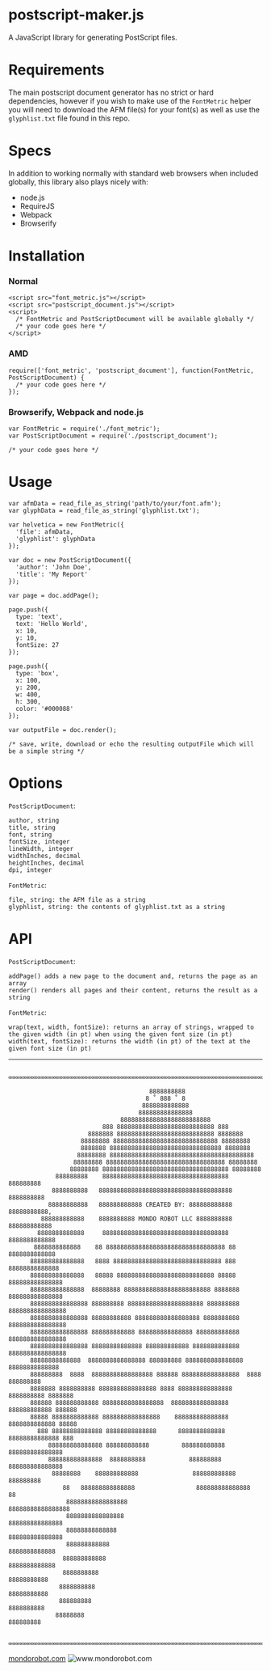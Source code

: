 # postscript-maker.js

A JavaScript library for generating PostScript files.

# Requirements

The main postscript document generator has no strict or hard dependencies, however if you wish to make use of the `FontMetric` helper you will need to download the AFM file(s) for your font(s) as well as use the `glyphlist.txt` file found in this repo.

# Specs

In addition to working normally with standard web browsers when included globally, this library also plays nicely with:

 * node.js
 * RequireJS
 * Webpack
 * Browserify

# Installation

### Normal

    <script src="font_metric.js"></script>
    <script src="postscript_document.js"></script>
    <script>
      /* FontMetric and PostScriptDocument will be available globally */
      /* your code goes here */
    </script>

### AMD

    require(['font_metric', 'postscript_document'], function(FontMetric, PostScriptDocument) {
      /* your code goes here */
    });

### Browserify, Webpack and node.js

    var FontMetric = require('./font_metric');
    var PostScriptDocument = require('./postscript_document');

    /* your code goes here */

# Usage

    var afmData = read_file_as_string('path/to/your/font.afm');
    var glyphData = read_file_as_string('glyphlist.txt');

    var helvetica = new FontMetric({
      'file': afmData,
      'glyphlist': glyphData
    });

    var doc = new PostScriptDocument({
      'author': 'John Doe',
      'title': 'My Report'
    });

    var page = doc.addPage();

    page.push({
      type: 'text',
      text: 'Hello World',
      x: 10,
      y: 10,
      fontSize: 27
    });

    page.push({
      type: 'box',
      x: 100,
      y: 200,
      w: 400,
      h: 300,
      color: '#000088'
    });

    var outputFile = doc.render();

    /* save, write, download or echo the resulting outputFile which will be a simple string */

# Options

`PostScriptDocument`:

    author, string
    title, string
    font, string
    fontSize, integer
    lineWidth, integer
    widthInches, decimal
    heightInches, decimal
    dpi, integer

`FontMetric`:

    file, string: the AFM file as a string
    glyphlist, string: the contents of glyphlist.txt as a string

# API

`PostScriptDocument`:

    addPage() adds a new page to the document and, returns the page as an array
    render() renders all pages and their content, returns the result as a string

`FontMetric`:

    wrap(text, width, fontSize): returns an array of strings, wrapped to the given width (in pt) when using the given font size (in pt)
    width(text, fontSize): returns the width (in pt) of the text at the given font size (in pt)


___

          ∞∞∞∞∞∞∞∞∞∞∞∞∞∞∞∞∞∞∞∞∞∞∞∞∞∞∞∞∞∞∞∞∞∞∞∞∞∞∞∞∞∞∞∞∞∞∞∞∞∞∞∞∞∞∞∞∞∞∞∞∞∞∞∞∞∞∞∞∞∞∞∞∞∞

                                           8888888888
                                          8 ˚ 888 ˚ 8
                                         8888888888888
                                        888888888888888
                                   8888888888888888888888888
                              888 888888888888888888888888888 888
                          8888888 888888888888888888888888888 8888888
                        88888888 88888888888888888888888888888 88888888
                        8888888 8888888888888888888888888888888 8888888
                       88888888 8888888888888888888888888888888888888888
                      88888888 888888888888888888888888888888888 88888888
                     88888888 88888888888888888888888888888888888 88888888
                 888888888    88888888888888888888888888888888888    888888888
                8888888888   8888888888888888888888888888888888888   8888888888
               88888888888   888888888888 CREATED BY: 888888888888   88888888888,
             888888888888    8888888888 MONDO ROBOT LLC 8888888888    888888888888
            8888888888888     88888888888888888888888888888888888     8888888888888
           8888888888888    88 888888888888888888888888888888888 88    8888888888888
          888888888888888   8888 888888888888888888888888888888 888    88888888888888
          888888888888888   88888 888888888888888888888888888 88888   888888888888888
          888888888888888  88888888 888888888888888888888888 8888888  888888888888888
          8888888888888888 888888888 888888888888888888888 888888888 8888888888888888
          8888888888888888 88888888888 888888888888888888 8888888888 8888888888888888
          8888888888888888 888888888888 888888888888888 888888888888 8888888888888888
          8888888888888888 88888888888888 888888888888 8888888888888 8888888888888888
          88888888888888  8888888888888888 888888888 8888888888888888  88888888888888
          888888888  8888  88888888888888888 888888 8888888888888888  8888  888888888
          8888888 8888888888 8888888888888888 8888 888888888888888 8888888888 8888888
          888888 888888888888 88888888888888888  8888888888888888 888888888888 888888
          88888 8888888888888 8888888888888888    888888888888888 8888888888888 88888
            888 88888888888888 88888888888888      8888888888888 88888888888888 888
               888888888888888 888888888888         888888888888 888888888888888
               888888888888888  8888888888            888888888  888888888888888
                88888888    888888888888               888888888888   888888888
                   88   888888888888888                 888888888888888   88
                    88888888888888888                     88888888888888888
                    8888888888888888                        888888888888888
                    88888888888888                           888888888888888
                    888888888888                               8888888888888
                   888888888888                                 8888888888888
                   8888888888                                     88888888888
                  8888888888                                       88888888888
                  888888888                                         8888888888
                 88888888                                             888888888

          ∞∞∞∞∞∞∞∞∞∞∞∞∞∞∞∞∞∞∞∞∞∞∞∞∞∞∞∞∞∞∞∞∞∞∞∞∞∞∞∞∞∞∞∞∞∞∞∞∞∞∞∞∞∞∞∞∞∞∞∞∞∞∞∞∞∞∞∞∞∞∞∞∞∞

<a href="http://www.mondorobot.com">mondorobot.com</a>
<img src="mondo-logo-red.png" alt="www.mondorobot.com"/>
